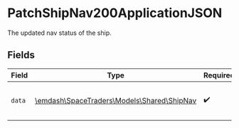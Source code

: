 # PatchShipNav200ApplicationJSON

The updated nav status of the ship.


## Fields

| Field                                                                        | Type                                                                         | Required                                                                     | Description                                                                  |
| ---------------------------------------------------------------------------- | ---------------------------------------------------------------------------- | ---------------------------------------------------------------------------- | ---------------------------------------------------------------------------- |
| `data`                                                                       | [\emdash\SpaceTraders\Models\Shared\ShipNav](../../models/shared/ShipNav.md) | :heavy_check_mark:                                                           | The navigation information of the ship.                                      |